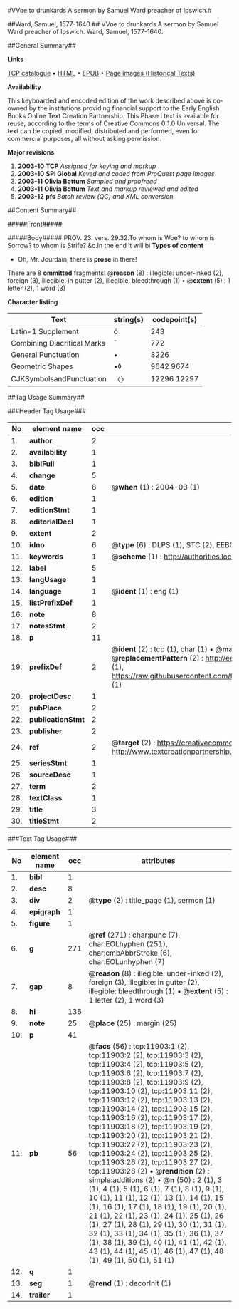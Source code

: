 #VVoe to drunkards A sermon by Samuel Ward preacher of Ipswich.#

##Ward, Samuel, 1577-1640.##
VVoe to drunkards A sermon by Samuel Ward preacher of Ipswich.
Ward, Samuel, 1577-1640.

##General Summary##

**Links**

[TCP catalogue](http://www.ota.ox.ac.uk/tcp/)  • 
[HTML](http://tei.it.ox.ac.uk/tcp/Texts-HTML/free/A14/A14757.html)  • 
[EPUB](http://tei.it.ox.ac.uk/tcp/Texts-EPUB/free/A14/A14757.epub) • 
[Page images (Historical Texts)](https://data.historicaltexts.jisc.ac.uk/view?pubId=eebo-99846906e&pageId=eebo-99846906e-11903-1)

**Availability**

This keyboarded and encoded edition of the
	       work described above is co-owned by the institutions
	       providing financial support to the Early English Books
	       Online Text Creation Partnership. This Phase I text is
	       available for reuse, according to the terms of Creative
	       Commons 0 1.0 Universal. The text can be copied,
	       modified, distributed and performed, even for
	       commercial purposes, all without asking permission.

**Major revisions**

1. __2003-10__ __TCP__ *Assigned for keying and markup*
1. __2003-10__ __SPi Global__ *Keyed and coded from ProQuest page images*
1. __2003-11__ __Olivia Bottum__ *Sampled and proofread*
1. __2003-11__ __Olivia Bottum__ *Text and markup reviewed and edited*
1. __2003-12__ __pfs__ *Batch review (QC) and XML conversion*

##Content Summary##

#####Front#####

#####Body#####
PROV. 23. vers. 29.32.To whom is Woe? to whom is Sorrow? to whom is Strife? &c.In the end it will bi
**Types of content**

  * Oh, Mr. Jourdain, there is **prose** in there!

There are 8 **ommitted** fragments! 
 @__reason__ (8) : illegible: under-inked (2), foreign (3), illegible: in gutter (2), illegible: bleedthrough (1)  •  @__extent__ (5) : 1 letter (2), 1 word (3)

**Character listing**


|Text|string(s)|codepoint(s)|
|---|---|---|
|Latin-1 Supplement|ó|243|
|Combining             Diacritical Marks|̄|772|
|General Punctuation|•|8226|
|Geometric Shapes|▪◊|9642 9674|
|CJKSymbolsandPunctuation|〈〉|12296 12297|

##Tag Usage Summary##

###Header Tag Usage###

|No|element name|occ|attributes|
|---|---|---|---|
|1.|__author__|2||
|2.|__availability__|1||
|3.|__biblFull__|1||
|4.|__change__|5||
|5.|__date__|8| @__when__ (1) : 2004-03 (1)|
|6.|__edition__|1||
|7.|__editionStmt__|1||
|8.|__editorialDecl__|1||
|9.|__extent__|2||
|10.|__idno__|6| @__type__ (6) : DLPS (1), STC (2), EEBO-CITATION (1), PROQUEST (1), VID (1)|
|11.|__keywords__|1| @__scheme__ (1) : http://authorities.loc.gov/ (1)|
|12.|__label__|5||
|13.|__langUsage__|1||
|14.|__language__|1| @__ident__ (1) : eng (1)|
|15.|__listPrefixDef__|1||
|16.|__note__|8||
|17.|__notesStmt__|2||
|18.|__p__|11||
|19.|__prefixDef__|2| @__ident__ (2) : tcp (1), char (1)  •  @__matchPattern__ (2) : ([0-9\-]+):([0-9IVX]+) (1), (.+) (1)  •  @__replacementPattern__ (2) : http://eebo.chadwyck.com/downloadtiff?vid=$1&page=$2 (1), https://raw.githubusercontent.com/textcreationpartnership/Texts/master/tcpchars.xml#$1 (1)|
|20.|__projectDesc__|1||
|21.|__pubPlace__|2||
|22.|__publicationStmt__|2||
|23.|__publisher__|2||
|24.|__ref__|2| @__target__ (2) : https://creativecommons.org/publicdomain/zero/1.0/ (1), http://www.textcreationpartnership.org/docs/. (1)|
|25.|__seriesStmt__|1||
|26.|__sourceDesc__|1||
|27.|__term__|2||
|28.|__textClass__|1||
|29.|__title__|3||
|30.|__titleStmt__|2||


###Text Tag Usage###

|No|element name|occ|attributes|
|---|---|---|---|
|1.|__bibl__|1||
|2.|__desc__|8||
|3.|__div__|2| @__type__ (2) : title_page (1), sermon (1)|
|4.|__epigraph__|1||
|5.|__figure__|1||
|6.|__g__|271| @__ref__ (271) : char:punc (7), char:EOLhyphen (251), char:cmbAbbrStroke (6), char:EOLunhyphen (7)|
|7.|__gap__|8| @__reason__ (8) : illegible: under-inked (2), foreign (3), illegible: in gutter (2), illegible: bleedthrough (1)  •  @__extent__ (5) : 1 letter (2), 1 word (3)|
|8.|__hi__|136||
|9.|__note__|25| @__place__ (25) : margin (25)|
|10.|__p__|41||
|11.|__pb__|56| @__facs__ (56) : tcp:11903:1 (2), tcp:11903:2 (2), tcp:11903:3 (2), tcp:11903:4 (2), tcp:11903:5 (2), tcp:11903:6 (2), tcp:11903:7 (2), tcp:11903:8 (2), tcp:11903:9 (2), tcp:11903:10 (2), tcp:11903:11 (2), tcp:11903:12 (2), tcp:11903:13 (2), tcp:11903:14 (2), tcp:11903:15 (2), tcp:11903:16 (2), tcp:11903:17 (2), tcp:11903:18 (2), tcp:11903:19 (2), tcp:11903:20 (2), tcp:11903:21 (2), tcp:11903:22 (2), tcp:11903:23 (2), tcp:11903:24 (2), tcp:11903:25 (2), tcp:11903:26 (2), tcp:11903:27 (2), tcp:11903:28 (2)  •  @__rendition__ (2) : simple:additions (2)  •  @__n__ (50) : 2 (1), 3 (1), 4 (1), 5 (1), 6 (1), 7 (1), 8 (1), 9 (1), 10 (1), 11 (1), 12 (1), 13 (1), 14 (1), 15 (1), 16 (1), 17 (1), 18 (1), 19 (1), 20 (1), 21 (1), 22 (1), 23 (1), 24 (1), 25 (1), 26 (1), 27 (1), 28 (1), 29 (1), 30 (1), 31 (1), 32 (1), 33 (1), 34 (1), 35 (1), 36 (1), 37 (1), 38 (1), 39 (1), 40 (1), 41 (1), 42 (1), 43 (1), 44 (1), 45 (1), 46 (1), 47 (1), 48 (1), 49 (1), 50 (1), 51 (1)|
|12.|__q__|1||
|13.|__seg__|1| @__rend__ (1) : decorInit (1)|
|14.|__trailer__|1||
